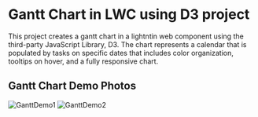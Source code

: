 # Gantt Chart in LWC using D3 project

This project creates a gantt chart in a lightntin web component using the third-party JavaScript Library, D3. The chart represents a calendar that is populated by tasks on specific dates that includes color organization, tooltips on hover, and a fully responsive chart. 

## Gantt Chart Demo Photos

![GanttDemo1](https://user-images.githubusercontent.com/62946799/156408385-b3439f64-9813-4e06-9daf-7d99a722d43c.png)
![GanttDemo2](https://user-images.githubusercontent.com/62946799/156408389-7fe85ee6-f64d-46bd-a5fc-c2fd11cb09e9.png)
